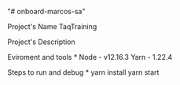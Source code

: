 "# onboard-marcos-sa" 

Project's Name TaqTraining 

Project's Description

Eviroment and tools * 
Node - v12.16.3 
Yarn - 1.22.4 

Steps to run and debug * 
yarn install
yarn start